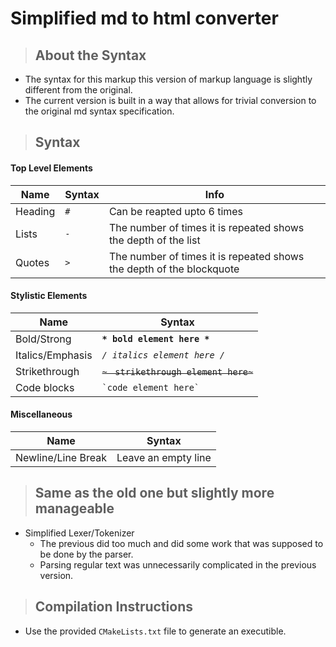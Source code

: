# Simplified md to html converter

> ## About the Syntax
- The syntax for this markup this version of markup language is slightly different from the original.
- The current version is built in a way that allows for trivial conversion to the original md syntax specification.

> ## Syntax

#### Top Level Elements
| Name   | Syntax | Info                                                                 |
|--------|--------|----------------------------------------------------------------------|
| Heading | `#`    | Can be reapted upto 6 times                                          |
| Lists  | `-`    | The number of times it is repeated shows the depth of the list       |
| Quotes | `>`     | The number of times it is repeated shows the depth of the blockquote |

#### Stylistic Elements
| Name            | Syntax                     |
|-----------------|----------------------------|
| Bold/Strong     | **`* bold element here *`**     |
| Italics/Emphasis | *`/ italics element here /`* |
| Strikethrough   | ~~`~ㅤstrikethrough element here~`~~  |
| Code blocks     | `` `code element here` ``   |

#### Miscellaneous
| Name               | Syntax              |
|--------------------|---------------------|
| Newline/Line Break | Leave an empty line |

> ## Same as the old one but slightly more manageable
- Simplified Lexer/Tokenizer
  - The previous did too much and did some work that was supposed to be done by the parser.
  - Parsing regular text was unnecessarily complicated in the previous version.

> ## Compilation Instructions
- Use the provided `CMakeLists.txt` file to generate an executible.
